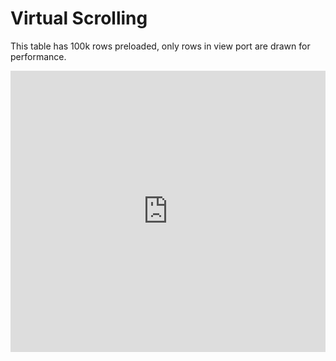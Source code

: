 # Virtual Scrolling
This table has 100k rows preloaded, only rows in view port are drawn for performance.

<iframe width="100%" height="450" frameborder="0" src="https://embed.plnkr.co/6h6oV3SpMywzR2hfDDWG?show=preview&autoCloseSidebar=true" />

## Details
So how does this work? We use a technique called virtual scrolling, which does the following:

- Measures the available height of the grid and subtracts the header and footer

- Calculate the number of rows that can fit in that space ( fix row heights only ). For example,
if the height of the grid was 300px and the header, footer and the row height was all 50px.
The available height for the table to render would be (300 - 100) / 50 = 4 rows. This would be the
page size that we would refer to in traditional paging.

- Take the page size and request your data from the server ( or maybe its already loaded). The total
count is returned from the server, lets say 100k for demonstration purposes. That means the total space
if all the rows were rendered would be 5 million px. That is taken and applied to a inner wrap height
simulating if all the rows were rendered.

- As the scroll is invoked, it calculates the new rows that need to be drawn. So (offsetY / row index) = page.
With that page number, you can either request new data from the server ( or have locally ) and replace
the current rows with the new data.

- Instead of tearing down the whole row and re-render it, we simply replace the existing value on the
innerHTML of the cell.

- To simulate the position, it uses `requestAnimation` and `translate-y` to update the Y position of the
row. This is done so the row update can be as fast as possible using GPU rather than absolute position.

Simple huh? ;)

## Important Notes

- Rows must have FIXED heights in order to calculate. If you need variable heights, you can not use
virtual scrolling. If you have lots of data you need to fit but can't fit it all in the available space
I recommend using a popover or something like that.
